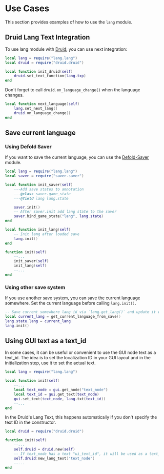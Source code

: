 # Use Cases

This section provides examples of how to use the `lang` module.

## Druid Lang Text Integration

To use lang module with [Druid](https://github.com/Insality/druid), you can use next integration:

```lua
local lang = require("lang.lang")
local druid = require("druid.druid")

local function init_druid(self)
	druid.set_text_function(lang.txp)
end
```

Don't forget to call `druid.on_language_change()` when the language changes.

```lua
local function next_language(self)
	lang.set_next_lang()
	druid.on_language_change()
end
```

## Save current language

### Using Defold Saver

If you want to save the current language, you can use the [Defold-Saver](https://github.com/Insality/defold-saver/) module.

```lua
local lang = require("lang.lang")
local saver = require("saver.saver")

local function init_saver(self)
	---Add save states to annotation
	---@class saver.game_state
	---@field lang lang.state

	saver.init()
	-- After saver.init add lang state to the saver
	saver.bind_game_state("lang", lang.state)
end

local function init_lang(self)
	-- Init lang after loaded save
	lang.init()
end

function init(self)
	--...
	init_saver(self)
	init_lang(self)
	--...
end
```


### Using other save system

If you use another save system, you can save the current language somewhere. Set the current language before calling `lang.init()`.

```lua
-- Save current somewhere lang id via `lang.get_lang()` and update it on language change in your game
local current_lang = get_current_language_from_save()
lang.state.lang = current_lang
lang.init()
```


## Using GUI text as a text_id

In some cases, it can be useful or convenient to use the GUI node text as a text_id. The idea is to set the localization ID in your GUI layout and in the initialization step, use it to set the actual text.

```lua
local lang = require("lang.lang")

local function init(self)
	--...
	local text_node = gui.get_node("text_node")
	local text_id = gui.get_text(text_node)
	gui.set_text(text_node, lang.txt(text_id))
	--...
end
```

In the Druid's Lang Text, this happens automatically if you don't specify the text ID in the constructor.

```lua
local druid = require("druid.druid")

function init(self)
	--...
	self.druid = druid.new(self)
	-- If text_node has a text "ui_text_id", it will be used as a text_id
	self.druid:new_lang_text("text_node")
	--...
end
```